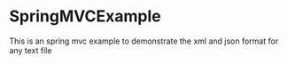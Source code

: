 # SpringMVCExample
This is an spring mvc example to demonstrate the xml and json format for any text file
